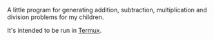 A little program for generating addition, subtraction, multiplication
and division problems for my children.

It's intended to be run in [Termux](https://termux.dev/).
